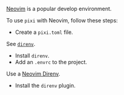 [Neovim](https://neovim.io/) is a popular develop environment.

To use `pixi` with Neovim, follow these steps:

* Create a `pixi.toml` file.

See [`direnv`](../third_party/direnv.md).
* Install `direnv`.
* Add an `.envrc` to the project.

Use a [Neovim Direnv](https://github.com/direnv/direnv.vim).
* Install the `direnv` plugin. 
